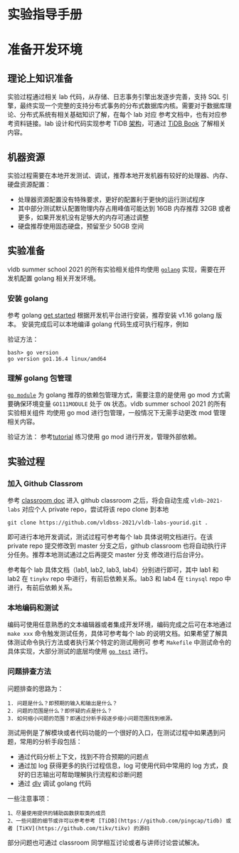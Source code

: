 # 实验指导手册

# 准备开发环境

## 理论上知识准备

实验过程通过相关 lab 代码，从存储、日志事务引擎出发逐步完善，支持 SQL 引擎，最终实现一个完整的支持分布式事务的分布式数据库内核。需要对于数据库理论、分布式系统有相关基础知识了解，在每个 lab 对应
参考文档中，也有对应参考资料链接。lab 设计和代码实现参考 TiDB [架构](https://docs.pingcap.com/zh/tidb/stable/tidb-architecture/)，可通过 [TiDB Book](https://book.tidb.io/session1/chapter1/tidb-architecture.html)
了解相关内容。


## 机器资源

实验过程需要在本地开发测试、调试，推荐本地开发机器有较好的处理器、内存、硬盘资源配置：
- 处理器资源配置没有特殊要求，更好的配置利于更快的运行测试程序
- 其中部分测试默认配置物理内存占用峰值可能达到 16GB 内存推荐 32GB 或者更多，如果开发机没有足够大的内存可通过调整
- 硬盘推荐使用固态硬盘，预留至少 50GB 空间

## 实验准备

vldb summer school 2021 的所有实验相关组件均使用 [`golang`](https://go.dev/) 实现，需要在开发机配置 golang 相关开发环境。

### 安装 golang

参考 golang [get started](https://go.dev/learn/) 根据开发机平台进行安装，推荐安装 v1.16 golang 版本。
安装完成后可以本地编译 golang 代码生成可执行程序，例如

验证方法：
```
bash> go version
go version go1.16.4 linux/amd64
```

### 理解 golang 包管理

[`go module`](https://go.dev/ref/mod) 为 golang 推荐的依赖包管理方式，需要注意的是使用 go mod 方式需要确保环境变量 `GO111MODULE` 处于 `ON` 状态。vldb summer school 2021 的所有实验相关组件
均使用 go mod 进行包管理，一般情况下无需手动更改 mod 管理相关内容。

验证方法：
参考[tutorial](https://go.dev/doc/tutorial/getting-started) 练习使用 go mod 进行开发，管理外部依赖。

## 实验过程

### 加入 Github Classrom

参考 [classroom doc](./docs/classroom.md) 进入 github classroom 之后，将会自动生成 `vldb-2021-labs` 对应个人 private repo，尝试将该 repo clone 到本地
```
git clone https://github.com/vldbss-2021/vldb-labs-yourid.git .
```
即可进行本地开发调试，测试过程可参考每个 lab 具体说明文档进行。在该 private repo 提交修改到 master 分支之后，github classroom 也将自动执行评分任务。推荐本地测试通过之后再提交 master 分支
修改进行后台评分。

参考每个 lab 具体文档（lab1, lab2, lab3, lab4）分别进行即可，其中 lab1 和 lab2 在 `tinykv` repo 中进行，有前后依赖关系。lab3 和 lab4 在 `tinysql` repo 中进行，有前后依赖关系。

### 本地编码和测试

编码可使用任意熟悉的文本编辑器或者集成开发环境，编码完成之后可在本地通过 `make xxx` 命令触发测试任务，具体可参考每个 lab 的说明文档。如果希望了解具体测试命令执行方法或者执行某个特定的测试用例可
参考 `Makefile` 中测试命令的具体实现，大部分测试的底层均使用 [`go test`](https://go.dev/doc/tutorial/add-a-test) 进行。

### 问题排查方法

问题排查的思路为：
```
1. 问题是什么？即预期的输入和输出是什么？
2. 问题的范围是什么？即怀疑的点是什么？
3. 如何缩小问题的范围？即通过分析手段逐步缩小问题范围找到根源。
```

测试用例是了解模块或者代码功能的一个很好的入口，在测试过程中如果遇到问题，常用的分析手段包括：
- 通过代码分析上下文，找到不符合预期的问题点
- 通过加 log 获得更多的执行过程信息，log 可使用代码中常用的 log 方式，良好的日志输出可帮助理解执行流程和诊断问题
- 通过 [dlv](https://github.com/go-delve/delve) 调试 golang 代码

一些注意事项：
```
1、尽量使用提供的辅助函数获取类的成员
2、一些问题的细节或许可以参考参考 [TiDB](https://github.com/pingcap/tidb) 或者 [TiKV](https://github.com/tikv/tikv) 的源码
```

部分问题也可通过 classroom 同学相互讨论或者与讲师讨论尝试解决。
